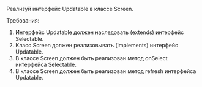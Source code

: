 
Реализуй интерфейс Updatable в классе Screen.


Требования:
1.	Интерфейс Updatable должен наследовать (extends) интерфейс Selectable.
2.	Класс Screen должен реализовывать (implements) интерфейс Updatable.
3.	В классе Screen должен быть реализован метод onSelect интерфейса Selectable.
4.	В классе Screen должен быть реализован метод refresh интерфейса Updatable.


